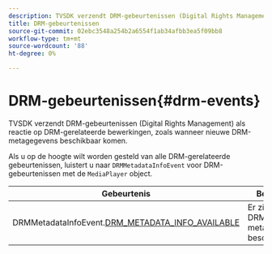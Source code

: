```yaml
---
description: TVSDK verzendt DRM-gebeurtenissen (Digital Rights Management) als reactie op DRM-gerelateerde bewerkingen, zoals wanneer nieuwe DRM-metagegevens beschikbaar komen.
title: DRM-gebeurtenissen
source-git-commit: 02ebc3548a254b2a6554f1ab34afbb3ea5f09bb8
workflow-type: tm+mt
source-wordcount: '88'
ht-degree: 0%

---
```


# DRM-gebeurtenissen{#drm-events}

TVSDK verzendt DRM-gebeurtenissen (Digital Rights Management) als reactie op DRM-gerelateerde bewerkingen, zoals wanneer nieuwe DRM-metagegevens beschikbaar komen.

Als u op de hoogte wilt worden gesteld van alle DRM-gerelateerde gebeurtenissen, luistert u naar `DRMMetadataInfoEvent` voor DRM-gebeurtenissen met de `MediaPlayer` object.

| Gebeurtenis | Betekenis |
|---|---|
| DRMMetadataInfoEvent.[DRM_METADATA_INFO_AVAILABLE](https://help.adobe.com/en_US/primetime/api/psdk/asdoc-dhls_1.4/com/adobe/mediacore/events/DRMMetadataInfoEvent.html#DRM_METADATA_INFO_AVAILABLE) | Er zijn nieuwe DRM-metagegevens beschikbaar. |
